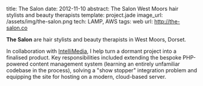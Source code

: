 title: The Salon
date: 2012-11-10
abstract: The Salon West Moors hair stylists and beauty therapists
template: project.jade
image_url: /assets/img/the-salon.png
tech: LAMP, AWS
tags: web
url: http://the-salon.co

**The Salon** are hair stylists and beauty therapists in West Moors, Dorset.

In collaboration with [IntelliMedia][], I help turn a dormant project into a
finalised product. Key responsibilities included extending the bespoke
PHP-powered content management system (learning an entirely unfamiliar
codebase in the process), solving a "show stopper" integration problem and
equipping the site for hosting on a modern, cloud-based server.

  [intellimedia]: http://www.intellmedia.co.uk/
